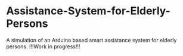 # Assistance-System-for-Elderly-Persons
A simulation of an Arduino based smart assistance system for elderly persons. 
!!!Work in progress!!!
